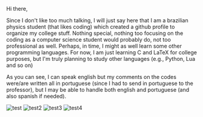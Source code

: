 Hi there,


Since I don't like too much talking, I will just say here that I am a brazilian physics student (that likes coding) which created a github profile to organize my college stuff.
Nothing special, nothing too focusing on the coding as a computer science student would probably do, not too professional as well. Perhaps,
in time, I might as well learn some other programming languages. For now, I am just learning C and LaTeX for college purposes, but I'm truly planning to study other languages
(e.g., Python, Lua and so on)

As you can see, I can speak english but my comments on the codes were/are written all in portuguese (since I had to send in portuguese to the professor), but I may be able
to handle both english and portuguese (and also spanish if needed). 

![test](https://i.imgur.com/l6Mfyrw.png) ![test2](https://i.imgur.com/jaFSNo6.png) ![test3](https://i.imgur.com/c7FIJIB.png) ![test4](https://i.imgur.com/GcES0FL.png)




